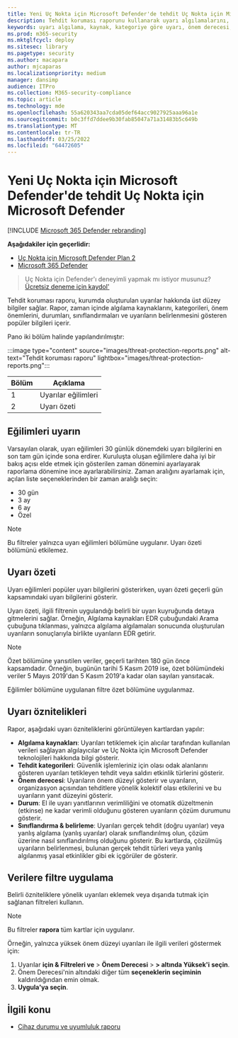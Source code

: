 ```yaml
---
title: Yeni Uç Nokta için Microsoft Defender'de tehdit Uç Nokta için Microsoft Defender
description: Tehdit koruması raporunu kullanarak uyarı algılamalarını, kategorileri ve önem derecelerini izleme
keywords: uyarı algılama, kaynak, kategoriye göre uyarı, önem derecesi, uyarı sınıflandırması, belirleme
ms.prod: m365-security
ms.mktglfcycl: deploy
ms.sitesec: library
ms.pagetype: security
ms.author: macapara
author: mjcaparas
ms.localizationpriority: medium
manager: dansimp
audience: ITPro
ms.collection: M365-security-compliance
ms.topic: article
ms.technology: mde
ms.openlocfilehash: 55a620343aa7cda05def64acc9027925aaa96a1e
ms.sourcegitcommit: b0c3ffd7ddee9b30fab85047a71a31483b5c649b
ms.translationtype: MT
ms.contentlocale: tr-TR
ms.lasthandoff: 03/25/2022
ms.locfileid: "64472605"
---
```

# <a name="threat-protection-report-in-microsoft-defender-for-endpoint"></a>Yeni Uç Nokta için Microsoft Defender'de tehdit Uç Nokta için Microsoft Defender

[!INCLUDE [Microsoft 365 Defender rebranding](../../includes/microsoft-defender.md)]


**Aşağıdakiler için geçerlidir:**
- [Uç Nokta için Microsoft Defender Plan 2](https://go.microsoft.com/fwlink/?linkid=2154037)
- [Microsoft 365 Defender](https://go.microsoft.com/fwlink/?linkid=2118804)

> Uç Nokta için Defender'ı deneyimli yapmak mı istiyor musunuz? [Ücretsiz deneme için kaydol'](https://signup.microsoft.com/create-account/signup?products=7f379fee-c4f9-4278-b0a1-e4c8c2fcdf7e&ru=https://aka.ms/MDEp2OpenTrial?ocid=docs-wdatp-pullalerts-abovefoldlink)

Tehdit koruması raporu, kurumda oluşturulan uyarılar hakkında üst düzey bilgiler sağlar. Rapor, zaman içinde algılama kaynaklarını, kategorileri, önem önemlerini, durumları, sınıflandırmaları ve uyarıların belirlenmesini gösteren popüler bilgileri içerir.

Pano iki bölüm halinde yapılandırılmıştır:

:::image type="content" source="images/threat-protection-reports.png" alt-text="Tehdit koruması raporu" lightbox="images/threat-protection-reports.png":::

Bölüm|Açıklama
---|---
1|Uyarılar eğilimleri
2|Uyarı özeti

## <a name="alert-trends"></a>Eğilimleri uyarın
Varsayılan olarak, uyarı eğilimleri 30 günlük dönemdeki uyarı bilgilerini en son tam gün içinde sona erdirer. Kuruluşta oluşan eğilimlere daha iyi bir bakış açısı elde etmek için gösterilen zaman dönemini ayarlayarak raporlama dönemine ince ayarlarabilirsiniz. Zaman aralığını ayarlamak için, açılan liste seçeneklerinden bir zaman aralığı seçin:

- 30 gün
- 3 ay
- 6 ay
- Özel

> [!NOTE]
> Bu filtreler yalnızca uyarı eğilimleri bölümüne uygulanır. Uyarı özeti bölümünü etkilemez.

## <a name="alert-summary"></a>Uyarı özeti

Uyarı eğilimleri popüler uyarı bilgilerini gösterirken, uyarı özeti geçerli gün kapsamındaki uyarı bilgilerini gösterir.

 Uyarı özeti, ilgili filtrenin uygulandığı belirli bir uyarı kuyruğunda detaya gitmelerini sağlar. Örneğin, Algılama kaynakları EDR çubuğundaki Arama çubuğuna tıklanması, yalnızca algılama algılamaları sonucunda oluşturulan uyarıların sonuçlarıyla birlikte uyarıların EDR getirir.

> [!NOTE]
> Özet bölümüne yansıtilen veriler, geçerli tarihten 180 gün önce kapsamdadır. Örneğin, bugünün tarihi 5 Kasım 2019 ise, özet bölümündeki veriler 5 Mayıs 2019'dan 5 Kasım 2019'a kadar olan sayıları yansıtacak.
>
> Eğilimler bölümüne uygulanan filtre özet bölümüne uygulanmaz.

## <a name="alert-attributes"></a>Uyarı öznitelikleri

Rapor, aşağıdaki uyarı özniteliklerini görüntüleyen kartlardan yapılır:

- **Algılama kaynakları**: Uyarıları tetiklemek için alıcılar tarafından kullanılan verileri sağlayan algılayıcılar ve Uç Nokta için Microsoft Defender teknolojileri hakkında bilgi gösterir.
- **Tehdit kategorileri**: Güvenlik işlemleriniz için olası odak alanlarını gösteren uyarıları tetikleyen tehdit veya saldırı etkinlik türlerini gösterir.
- **Önem derecesi**: Uyarıların önem düzeyi gösterir ve uyarıların, organizasyon açısından tehditlere yönelik kolektif olası etkilerini ve bu uyarıların yanıt düzeyini gösterir.
- **Durum**: El ile uyarı yanıtlarının verimliliğini ve otomatik düzeltmenin (etkinse) ne kadar verimli olduğunu gösteren uyarıların çözüm durumunu gösterir.
- **Sınıflandırma & belirleme**: Uyarıları gerçek tehdit (doğru uyarılar) veya yanlış algılama (yanlış uyarılar) olarak sınıflandırılmış olun, çözüm üzerine nasıl sınıflandırılmış olduğunu gösterir. Bu kartlarda, çözülmüş uyarıların belirlenmesi, bulunan gerçek tehdit türleri veya yanlış algılanmış yasal etkinlikler gibi ek içgörüler de gösterir.

## <a name="filter-data"></a>Verilere filtre uygulama

Belirli özniteliklere yönelik uyarıları eklemek veya dışarıda tutmak için sağlanan filtreleri kullanın.

> [!NOTE]
> Bu filtreler **rapora** tüm kartlar için uygulanır.

Örneğin, yalnızca yüksek önem düzeyi uyarıları ile ilgili verileri göstermek için:

1. Uyarılar **için & Filtreleri ve** \> **Önem Derecesi** \> **> altında Yüksek'i** **seçin**.
2. Önem Derecesi'nin altındaki diğer tüm **seçeneklerin seçiminin** kaldırıldığından emin olmak.
3. **Uygula'ya seçin**.

## <a name="related-topic"></a>İlgili konu

- [Cihaz durumu ve uyumluluk raporu](machine-reports.md)
